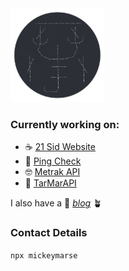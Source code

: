 <img src="./s.png" alt="a digital hand drawn sigil" style="width:150px;height:150px;text-align:left;">

### Currently working on:
- ☕ [21 Sid Website](https://github.com/mickeymarse/21-sid-website)
- 🎤 [Ping Check](https://github.com/mickeymarse/ping-check)
- 🤓 [Metrak API](https://github.com/mickeymarse/metrakapi)
- 🎴 [TarMarAPI](https://github.com/mickeymarse/tarmarapi)

I also have a 🌳 [_blog_](https://www.mickeymarse.dev/blog) 🪴

### Contact Details

<code style="max-width:10px;">npx mickeymarse</code>
